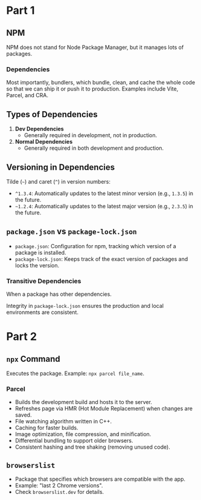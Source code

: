 # Part 1

## NPM
NPM does not stand for Node Package Manager, but it manages lots of packages.

### Dependencies
Most importantly, bundlers, which bundle, clean, and cache the whole code so that we can ship it or push it to production. Examples include Vite, Parcel, and CRA.

## Types of Dependencies
1. **Dev Dependencies**
   - Generally required in development, not in production.
2. **Normal Dependencies**
   - Generally required in both development and production.

## Versioning in Dependencies
Tilde (`~`) and caret (`^`) in version numbers:
- `^1.3.4`: Automatically updates to the latest minor version (e.g., `1.3.5`) in the future.
- `~1.2.4`: Automatically updates to the latest major version (e.g., `2.3.5`) in the future.

## `package.json` vs `package-lock.json`
- `package.json`: Configuration for npm, tracking which version of a package is installed.
- `package-lock.json`: Keeps track of the exact version of packages and locks the version.

### Transitive Dependencies
When a package has other dependencies.

Integrity in `package-lock.json` ensures the production and local environments are consistent.

# Part 2

## `npx` Command
Executes the package. Example: `npx parcel file_name`.

### Parcel
- Builds the development build and hosts it to the server.
- Refreshes page via HMR (Hot Module Replacement) when changes are saved.
- File watching algorithm written in C++.
- Caching for faster builds.
- Image optimization, file compression, and minification.
- Differential bundling to support older browsers.
- Consistent hashing and tree shaking (removing unused code).

## `browserslist`
- Package that specifies which browsers are compatible with the app.
- Example: "last 2 Chrome versions".
- Check `browserslist.dev` for details.
